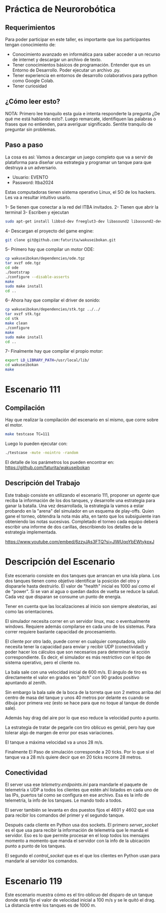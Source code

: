 # Práctica de Neurorobótica

## Requerimientos
Para poder participar en este taller, es importante que los participantes tengan conocimiento de:

* Conocimiento avanzado en informática para saber acceder a un recurso de internet y descargar un archivo de texto.
* Tener conocimientos básicos de programación. Entender que es un Entorno de Desarrollo. Poder ejecutar un archivo .py.
* Tener experiencia en entornos de desarrollo colaborativos para python como Google Colab.
* Tener curiosidad

## ¿Cómo leer esto?
NOTA: Primero lee tranquilo esta guía e intenta responderte la pregunta ¿De qué me está hablando esto?. Luego remarcate, identifiquen las palabras o frases que no entienden, para averiguar significado. 
Sentite tranquilo de preguntar sin problemas.

## Paso a paso
La cosa es así: Vamos a descargar un juego completo que va a servir de plataforma para diseñar una estrategia y programar un tanque para que destruya a un adversario.

* Usuario: EVENTO
* Password: Itba2024

Estas computadoras tienen sistema operativo Linux, el SO de los hackers.  Les va a resultar intuitivo usarlo.

1- Se tienen que conectar a la red del ITBA invitados.
2- Tienen que abrir la terminal
3- Escriben y ejecutan
```bash
sudo apt-get install libbsd-dev freeglut3-dev libasound2 libasound2-dev
```
4- Descargan el proyecto del game engine: 
```bash
git clone git@github.com:faturita/wakuseibokan.git
```
5- Primero hay que compilar un motor ODE:
```bash
cp wakuseibokan/dependencies/ode.tgz
tar xvzf ode.tgz
cd ode
./bootstrap
./configure --disable-asserts
make
sudo make install
cd ..
```
6- Ahora hay que compilar el driver de sonido:
```bash
cp wakuseibokan/dependencies/stk.tgz ../../
tar xvzf stk.tgz
cd stk
make clean
./configure
make 
sudo make install
cd ..
```
7- Finalmente hay que compilar el propio motor:
```bash
export LD_LIBRARY_PATH=/usr/local/lib/
cd wakuseibokan
make
```

# Escenario 111

## Compilación
Hay que realizar la compilación del escenario en sí mismo, que corre sobre el motor.

```bash
make testcase TC=111
```

Luego lo pueden ejecutar con:
```bash
./testcase -mute -nointro -random
```

El detalle de los parámetros los pueden encontrar en: https://github.com/faturita/wakuseibokan

## Descripción del Trabajo

Este trabajo consiste en utilizando el escenario 111, proponer un *agente* que reciba la información de los dos tanques, y desarrolle una estrategia para ganar la batalla.  Una vez desarrollada, la estrategia la vamos a estar probando en la "arena" del simulador en un esquema de play-offs.  Quien gane el torneo, obtendra la nota más alta, en tanto que los subsiguiente iran obteniendo las notas sucesivas.  Completado el torneo cada equipo deberá escribir una informe de dos carillas, describiendo los detalles de la estrategia implementada.

https://www.youtube.com/embed/6zzyJAs3FTQ?si=JlWUqoYbEWtykpxJ

# Descripción del Escenario
Este escenario consiste en dos tanques que arrancan en una isla plana.  Los dos tanques tienen como objetivo identificar la posición del otro y dispararle hasta destruirlo.  El valor de "health" inicial es 1000 así como el de "power".  Si se van al agua o quedan dados de vuelta se reduce la salud.  Cada vez que disparan se consume un punto de energía.

Tener en cuenta que las localizaciones al inicio son siempre aleatorias, así como las orientaciones.

El simulador necesita correr en un servidor linux, mac o eventualmente windows.  Requiere además compilarse en cada uno de los sistemas.  Para correr requiere bastante capacidad de procesamiento.

El cliente por otro lado, puede correr en cualquier computadora, sólo necesita tener la capacidad para enviar y recibir UDP (conectividad) y poder hacer los cálculos que son necesarios para determinar la acción correspondiente.  Es decir, el simulador es más restrictivo con el tipo de sistema operativo, pero el cliente no.

La bala sale con una velocidad inicial de 600 m/s.  El ángulo de tiro es directamente el valor en grados en “pitch” con 90 grados positivo apuntando al zenith.

Sin embargo la bala sale de la boca de la torreta que son 2 metros arriba del centro de masa del tanque y unos 40 metros por delante es cuando se dibuja por primera vez (esto se hace para que no toque al tanque de donde sale).

Además hay drag del aire por lo que eso reduce la velocidad punto a punto.

La estrategia de tratar de pegarle con tiro oblicuo es genial, pero hay que tolerar algo de margen de error por esas variaciones.

El tanque a máxima velocidad va a unos 28 m/s.

Finalmente El Paso de simulación corresponde a 20 ticks.   Por lo que si el tanque va a 28 m/s quiere decir que en 20 ticks recorre 28 metros.

## Conectividad

El server usa ese *telemetry.endpoints.ini* para mandarle el paquete de telemetría x UDP a todos los clientes que estén ahí listados en cada uno de las IPs, puertos tal como se configura en ese archivo.
Esa es la info de telemetría, la info de los tanques.  Le mando todo a todos.

El server también se levanta en dos puestos fijos el 4601 y 4602 que usa para recibir los comandos del primer y el segundo tanque.

Después cada cliente en Python usa dos sockets.  El primero *server_socket* es el que usa para recibir la información de telemetría que le manda el servidor.   Eso es lo que permite procesar en el loop todos los mensajes momento a momento que manda el servidor con la info de la ubicación punto a punto de los tanques.

El segundo el *control_socket* que es el que los clientes en Python usan para mandarle al servidor los comandos.

# Escenario 119

Este escenario muestra cómo es el tiro oblicuo del disparo de un tanque donde está fijo el valor de velocidad inicial a 100 m/s y se le quitó el drag.
La distancia entre los tanques es de 1000 m.
